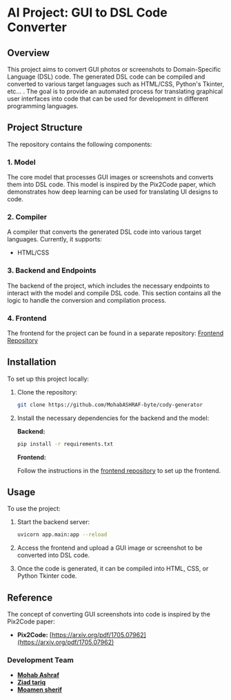 # AI Project: GUI to DSL Code Converter

## Overview

This project aims to convert GUI photos or screenshots to Domain-Specific Language (DSL) code. The generated DSL code
can be compiled and converted to various target languages such as HTML/CSS, Python's Tkinter, etc... . The goal is to
provide an automated process for translating graphical user interfaces into code that can be used for development in
different programming languages.

## Project Structure

The repository contains the following components:

### 1. Model

The core model that processes GUI images or screenshots and converts them into DSL code. This model is inspired by the
Pix2Code paper, which demonstrates how deep learning can be used for translating UI designs to code.

### 2. Compiler

A compiler that converts the generated DSL code into various target languages. Currently, it supports:

- HTML/CSS

### 3. Backend and Endpoints

The backend of the project, which includes the necessary endpoints to interact with the model and compile DSL code. This
section contains all the logic to handle the conversion and compilation process.

### 4. Frontend

The frontend for the project can be found in a separate repository:
[Frontend Repository](https://github.com/MoamenSherif81/cody-generator-frontend/tree/main)

## Installation

To set up this project locally:

1. Clone the repository:
   ```bash
   git clone https://github.com/MohabASHRAF-byte/cody-generator
   ```

2. Install the necessary dependencies for the backend and the model:

   **Backend:**

   ```bash
   pip install -r requirements.txt
   ```

   **Frontend:**

   Follow the instructions in
   the [frontend repository](https://github.com/MoamenSherif81/cody-generator-frontend/tree/main) to set up the
   frontend.

## Usage

To use the project:

1. Start the backend server:
   ```bash
   uvicorn app.main:app --reload
   ```

2. Access the frontend and upload a GUI image or screenshot to be converted into DSL code.

3. Once the code is generated, it can be compiled into HTML, CSS, or Python Tkinter code.

## Reference

The concept of converting GUI screenshots into code is inspired by the Pix2Code paper:

- **Pix2Code:** [https://arxiv.org/pdf/1705.07962](https://arxiv.org/pdf/1705.07962)

### Development Team

- **[Mohab Ashraf](https://github.com/MohabASHRAF-byte)**
- **[Ziad tariq](https://github.com/zezoo050)**
- **[Moamen sherif](https://github.com/MoamenSherif81)**

